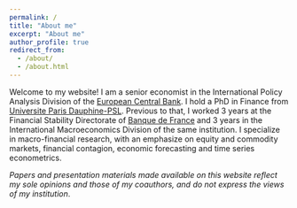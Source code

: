 ```yaml
---
permalink: /
title: "About me"
excerpt: "About me"
author_profile: true
redirect_from: 
  - /about/
  - /about.html
---
```


Welcome to my website! I am a senior economist in the International Policy Analysis Division of the [European Central Bank](https://www.ecb.europa.eu/home/html/index.en.html). I hold a PhD in Finance from [Universite Paris Dauphine-PSL](https://dauphine.psl.eu/en/).  Previous to that, I worked 3 years at the Financial Stability Directorate of [Banque de France](https://www.banque-france.fr/en) and 3 years in the International Macroeconomics Division of the same institution. I specialize in macro-financial research, with an emphasize on equity and commodity markets, financial contagion, economic forecasting and time series econometrics.

*Papers and presentation materials made available on this website reflect my sole opinions and those of my coauthors, and do not express the views of my institution*.